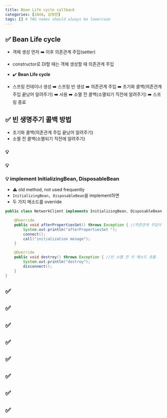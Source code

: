 ```yaml
---
title: Bean Life cycle callback
categories: [JAVA, 김영한]
tags: [] # TAG names should always be lowercase
---
```


## ✅ Bean Life cycle

- 객체 생성 먼저 ➡️ 이후 의존관계 주입(setter)
- constructor로 DI할 때는 객체 생성할 때 의존관계 주입

- ✔️ **Bean Life cycle**
- 스프링 컨테이너 생성 ➡️ 스프링 빈 생성 ➡️ 의존관계 주입 ➡️ 초기화 콜백(의존관계 주입 끝났어 알려주기) ➡️ 사용 ➡️ 소멸 전 콜백(소멸되기 직전에 알려주기) ➡️ 스프링 종료

## ✅ 빈 생명주기 콜백 방법

- 초기화 콜백(의존관계 주입 끝났어 알려주기)
- 소멸 전 콜백(소멸되기 직전에 알려주기)

### 💡

### 💡

### 💡 implement InitializingBean, DisposableBean

- ⚠️ old method, not used frequently
- `InitializingBean, DisposableBean`을 implement하면
- 두 가지 메소드를 override

```java
public class NetworkClient implements InitializingBean, DisposableBean {

    @Override
    public void afterPropertiesSet() throws Exception { //의존관계 주입이 끝나면 이 메소드 호출
        System.out.println("afterPropertiesSet ");
        connect();
        call("initialization mesage");
    }

    @Override
    public void destroy() throws Exception { //빈 소멸 전 이 메소드 호출
        System.out.println("destroy");
        disconnect();
    }
}
```

## ✅

## ✅

## ✅

## ✅

## ✅

## ✅

## ✅

## ✅
